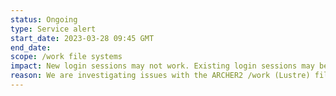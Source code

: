 ```yaml
---
status: Ongoing
type: Service alert
start_date: 2023-03-28 09:45 GMT
end_date: 
scope: /work file systems
impact: New login sessions may not work. Existing login sessions may become unresponsive when trying to access data on /work. All new jobs on the compute nodes have been prevented from starting. Current running work may fail or run slow.
reason: We are investigating issues with the ARCHER2 /work (Lustre) file systems
---
```

